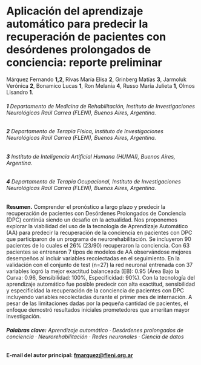 # Aplicación del aprendizaje automático para predecir la recuperación de pacientes con desórdenes prolongados de conciencia: reporte preliminar

Márquez Fernando **1,2**,  Rivas María Elisa **2**, Grinberg Matías **3**, Jarmoluk Verónica **2**,
Bonamico Lucas **1**, Ron Melania **4**, Russo María Julieta **1**, Olmos Lisandro **1**.

###### **1** Departamento de Medicina de Rehabilitación, Instituto de Investigaciones Neurológicas Raúl Carrea (FLENI), Buenos Aires, Argentina. 

###### **2** Departamento de Terapia Física, Instituto de Investigaciones Neurológicas Raúl Carrea (FLENI), Buenos Aires, Argentina.

###### **3** Instituto de Inteligencia Artificial Humana (HUMAI), Buenos Aires, Argentina.

###### **4** Departamento de Terapia Ocupacional, Instituto de Investigaciones Neurológicas Raúl Carrea (FLENI), Buenos Aires, Argentina.

**Resumen.** Comprender el pronóstico a largo plazo y predecir la recuperación de pacientes con Desórdenes Prolongados de Conciencia (DPC) continúa siendo un desafío en la actualidad. Nos proponemos explorar la viabilidad del uso de la tecnología de Aprendizaje Automático (AA) para predecir la recuperación de la conciencia en pacientes con DPC que participaron de un programa de neurorehabilitación. Se incluyeron 90 pacientes ​de lo cuales el 26% (23/90) recuperaron la conciencia. Con 63 pacientes se entrenaron 7 tipos de modelos de AA observándose mejores desempeños al incluir variables recolectadas en el seguimiento. En la validación con el conjunto de test (n=27) la red neuronal entrenada con 37 variables logró la mejor exactitud balanceada (EB): 0.95 (Área Bajo la Curva: 0.96, Sensibilidad: 100%, Especificidad: 90%). Con la tecnología del aprendizaje automático fue posible predecir con alta exactitud, sensibilidad y especificidad la recuperación de la conciencia de pacientes con DPC incluyendo variables recolectadas durante el primer mes de internación. A pesar de las limitaciones dadas por la pequeña cantidad de pacientes, el enfoque demostró resultados iniciales prometedores que ameritan mayor investigación.

###### **Palabras clave:** Aprendizaje automático ​·​ Desórdenes prolongados de conciencia ​·​ Neurorehabilitación ​·​ Redes neuronales ​·​ Ciencia de datos

#### E-mail del autor principal: fmarquez@fleni.org.ar
